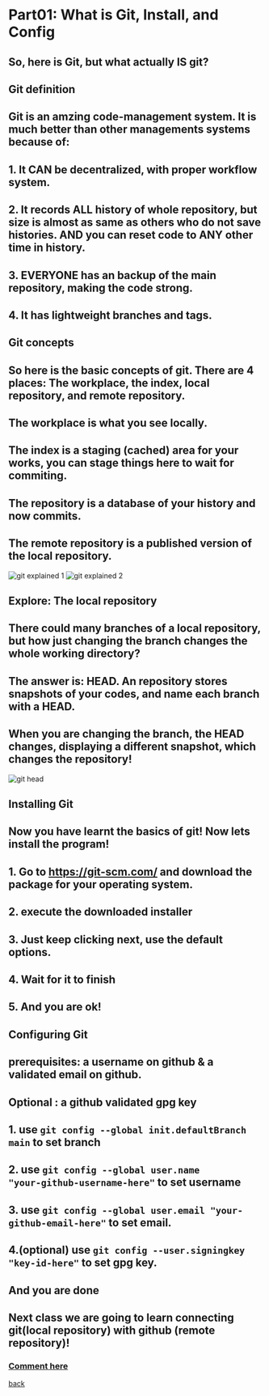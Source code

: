 # Part01: What is Git, Install, and Config
## So, here is Git, but what actually IS git?
## **Git definition**
## Git is an amzing code-management system. It is much better than other managements systems because of:
## 1. It CAN be decentralized, with proper workflow system.
## 2. It records ALL history of whole repository, but size is almost as same as others who do not save histories. AND you can reset code to ANY other time in history.
## 3. EVERYONE has an backup of the main repository, making the code strong.
## 4. It has lightweight branches and tags. 
## **Git concepts**
## So here is the basic concepts of git. There are 4 places: The workplace, the index, local repository, and remote repository.
## The workplace is what you see locally.
## The index is a staging (cached) area for your works, you can stage things here to wait for commiting.
## The repository is a database of your history and now commits.
## The remote repository is a published version of the local repository.
![git explained 1](https://qqiumax.github.io/blog/what-is-git/git01.jpg)
![git explained 2](https://qqiumax.github.io/blog/what-is-git/git02.jpg)
## **Explore: The local repository**
## There could many branches of a local repository, but how just changing the branch changes the whole working directory?
## The answer is: HEAD. An repository stores snapshots of your codes, and name each branch with a HEAD.
## When you are changing the branch, the HEAD changes, displaying a different snapshot, which changes the repository!
![git head](https://qqiumax.github.io/blog/what-is-git/git03.png)
## **Installing Git** 
## Now you have learnt the basics of git! Now lets install the program!
## 1. Go to <https://git-scm.com/> and download the package for your operating system.
## 2. execute the downloaded installer
## 3. Just keep clicking next, use the default options.
## 4. Wait for it to finish
## 5. And you are ok!
## **Configuring Git**
## prerequisites: a username on github & a validated email on github.
## Optional : a github validated gpg key
## 1. use <code>git config --global init.defaultBranch main</code> to set branch
## 2. use <code>git config --global user.name "your-github-username-here"</code> to set username
## 3. use <code>git config --global user.email "your-github-email-here"</code> to set email.
## 4.(optional) use <code>git config --user.signingkey "key-id-here"</code> to set gpg key.
## And you are done
## Next class we are going to learn connecting git(local repository) with github (remote repository)!


### **[Comment here](https://qqiumax.github.io/comment/)**
[back](https://qqiumax.github.io/blog/)
